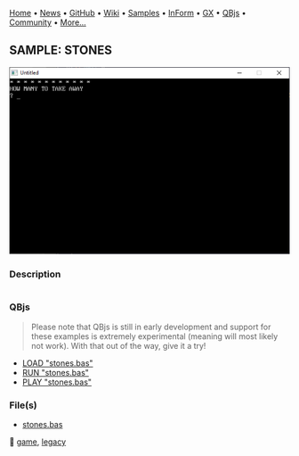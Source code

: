 [Home](https://qb64.com) • [News](../../news.md) • [GitHub](https://github.com/QB64Official/qb64) • [Wiki](wiki.md) • [Samples](../../samples.md) • [InForm](../../inform.md) • [GX](../../gx.md) • [QBjs](../../qbjs.md) • [Community](../../community.md) • [More...](../../more.md)

## SAMPLE: STONES

![screenshot.png](img/screenshot.png)

### Description

```text

```

### QBjs

> Please note that QBjs is still in early development and support for these examples is extremely experimental (meaning will most likely not work). With that out of the way, give it a try!

* [LOAD "stones.bas"](https://qbjs.org/index.html?src=https://qb64.com/samples/stones/src/stones.bas)
* [RUN "stones.bas"](https://qbjs.org/index.html?mode=auto&src=https://qb64.com/samples/stones/src/stones.bas)
* [PLAY "stones.bas"](https://qbjs.org/index.html?mode=play&src=https://qb64.com/samples/stones/src/stones.bas)

### File(s)

* [stones.bas](src/stones.bas)

🔗 [game](../game.md), [legacy](../legacy.md)
